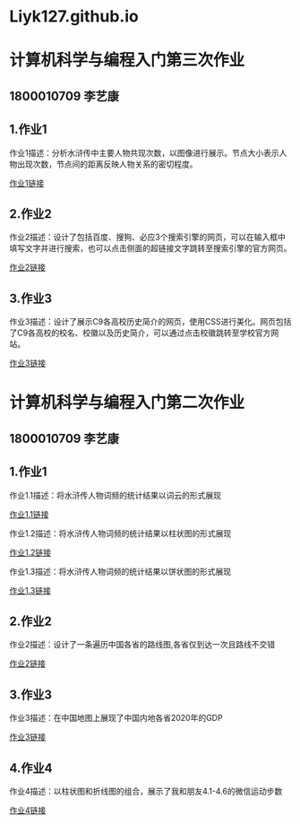 # Liyk127.github.io

# 计算机科学与编程入门第三次作业
## 1800010709 李艺康
## 1.作业1
作业1描述：分析水浒传中主要人物共现次数，以图像进行展示。节点大小表示人物出现次数，节点间的距离反映人物关系的密切程度。

[作业1链接](http://Liyk127.github.io/wordcloud_shuihuzhuan.html)

## 2.作业2
作业2描述：设计了包括百度、搜狗、必应3个搜索引擎的网页，可以在输入框中填写文字并进行搜索，也可以点击侧面的超链接文字跳转至搜索引擎的官方网页。

[作业2链接](http://Liyk127.github.io/geo_line_china.html)

## 3.作业3
作业3描述：设计了展示C9各高校历史简介的网页，使用CSS进行美化。网页包括了C9各高校的校名、校徽以及历史简介，可以通过点击校徽跳转至学校官方网站。

[作业3链接](http://Liyk127.github.io/GDP_map.html)



# 计算机科学与编程入门第二次作业
## 1800010709 李艺康
## 1.作业1
作业1.1描述：将水浒传人物词频的统计结果以词云的形式展现

[作业1.1链接](http://Liyk127.github.io/wordcloud_shuihuzhuan.html)

作业1.2描述：将水浒传人物词频的统计结果以柱状图的形式展现

[作业1.2链接](http://Liyk127.github.io/bar_shuihuzhuan.html)

作业1.3描述：将水浒传人物词频的统计结果以饼状图的形式展现

[作业1.3链接](http://Liyk127.github.io/pie_shuihuzhuan.html)
## 2.作业2
作业2描述：设计了一条遍历中国各省的路线图,各省仅到达一次且路线不交错

[作业2链接](http://Liyk127.github.io/geo_line_china.html)
## 3.作业3
作业3描述：在中国地图上展现了中国内地各省2020年的GDP

[作业3链接](http://Liyk127.github.io/GDP_map.html)
## 4.作业4
作业4描述：以柱状图和折线图的组合，展示了我和朋友4.1-4.6的微信运动步数

[作业4链接](http://Liyk127.github.io/bar_line_step_number.html)
